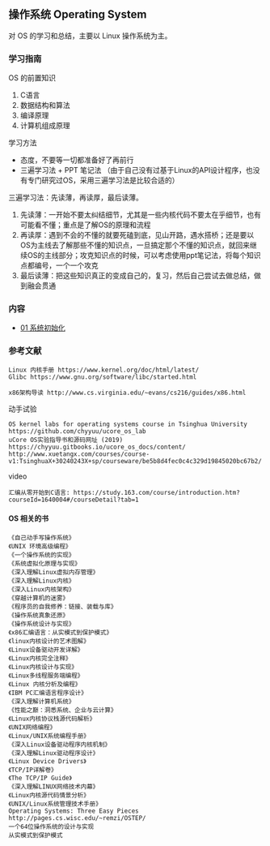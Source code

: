 
## 操作系统 Operating System

对 OS 的学习和总结，主要以 Linux 操作系统为主。

### 学习指南

OS 的前置知识

1. C语言
2. 数据结构和算法
3. 编译原理
4. 计算机组成原理


学习方法

- 态度，不要等一切都准备好了再前行
- 三遍学习法 + PPT 笔记法 （由于自己没有过基于Linux的API设计程序，也没有专门研究过OS，采用三遍学习法是比较合适的）

三遍学习法：先读薄，再读厚，最后读薄。
1. 先读薄：一开始不要太纠结细节，尤其是一些内核代码不要太在乎细节，也有可能看不懂；重点是了解OS的原理和流程
2. 再读厚：遇到不会的不懂的就要死磕到底，见山开路，遇水搭桥；还是要以OS为主线去了解那些不懂的知识点，一旦搞定那个不懂的知识点，就回来继续OS的主线部分；攻克知识点的时候，可以考虑使用ppt笔记法，将每个知识点都编号，一个一个攻克
3. 最后读薄：把这些知识真正的变成自己的，复习，然后自己尝试去做总结，做到融会贯通

### 内容

- [01 系统初始化](01-系统初始化.md)

### 参考文献

```
Linux 内核手册 https://www.kernel.org/doc/html/latest/
Glibc https://www.gnu.org/software/libc/started.html

x86架构导读 http://www.cs.virginia.edu/~evans/cs216/guides/x86.html
```

动手试验

```
OS kernel labs for operating systems course in Tsinghua University https://github.com/chyyuu/ucore_os_lab
uCore OS实验指导书和源码网址 (2019)  https://chyyuu.gitbooks.io/ucore_os_docs/content/
http://www.xuetangx.com/courses/course-v1:TsinghuaX+30240243X+sp/courseware/be5b8d4fec0c4c329d19845020bc67b2/
```

video

```
汇编从零开始到C语言: https://study.163.com/course/introduction.htm?courseId=1640004#/courseDetail?tab=1
```

#### OS 相关的书

```
《自己动手写操作系统》
《UNIX 环境高级编程》
《一个操作系统的实现》
《系统虚拟化原理与实现》
《深入理解Linux虚拟内存管理》
《深入理解Linux内核》
《深入Linux内核架构》
《穿越计算机的迷雾》
《程序员的自我修养：链接、装载与库》
《操作系统真象还原》
《操作系统设计与实现》
《x86汇编语言：从实模式到保护模式》
《linux内核设计的艺术图解》
《Linux设备驱动开发详解》
《Linux内核完全注释》
《Linux内核设计与实现》
《Linux多线程服务端编程》
《Linux 内核分析及编程》
《IBM PC汇编语言程序设计》
《深入理解计算机系统》
《性能之巅：洞悉系统、企业与云计算》
《Linux内核协议栈源代码解析》
《UNIX网络编程》
《Linux/UNIX系统编程手册》
《深入Linux设备驱动程序内核机制》
《深入理解Linux驱动程序设计》
《Linux Device Drivers》
《TCP/IP详解卷》
《The TCP/IP Guide》
《深入理解LINUX网络技术内幕》
《Linux内核源代码情景分析》
《UNIX/Linux系统管理技术手册》
Operating Systems: Three Easy Pieces http://pages.cs.wisc.edu/~remzi/OSTEP/
一个64位操作系统的设计与实现
从实模式到保护模式
```
